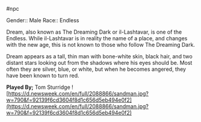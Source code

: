 #npc 

Gender:: Male
Race:: Endless

Dream, also known as The Dreaming Dark or il-Lashtavar, is one of the Endless. While il-Lashtavar is in reality the name of a place, and changes with the new age, this is not known to those who follow The Dreaming Dark.

Dream appears as a tall, thin man with bone-white skin, black hair, and two distant stars looking out from the shadows where his eyes should be. Most often they are silver, blue, or white, but when he becomes angered, they have been known to turn red.

**Played By;** Tom Sturridge
![https://d.newsweek.com/en/full/2088866/sandman.jpg?w=790&f=92139f6cd3604f8d1c656d5eb494e0f2](https://d.newsweek.com/en/full/2088866/sandman.jpg?w=790&f=92139f6cd3604f8d1c656d5eb494e0f2)